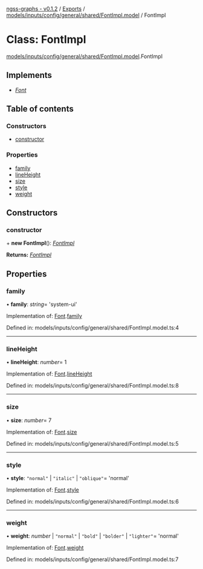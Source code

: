 [ngss-graphs - v0.1.2](../README.md) / [Exports](../modules.md) / [models/inputs/config/general/shared/FontImpl.model](../modules/models_inputs_config_general_shared_fontimpl_model.md) / FontImpl

# Class: FontImpl

[models/inputs/config/general/shared/FontImpl.model](../modules/models_inputs_config_general_shared_fontimpl_model.md).FontImpl

## Implements

- [*Font*](../interfaces/interfaces_config_general_shared_font_interface.font.md)

## Table of contents

### Constructors

- [constructor](models_inputs_config_general_shared_fontimpl_model.fontimpl.md#constructor)

### Properties

- [family](models_inputs_config_general_shared_fontimpl_model.fontimpl.md#family)
- [lineHeight](models_inputs_config_general_shared_fontimpl_model.fontimpl.md#lineheight)
- [size](models_inputs_config_general_shared_fontimpl_model.fontimpl.md#size)
- [style](models_inputs_config_general_shared_fontimpl_model.fontimpl.md#style)
- [weight](models_inputs_config_general_shared_fontimpl_model.fontimpl.md#weight)

## Constructors

### constructor

\+ **new FontImpl**(): [*FontImpl*](models_inputs_config_general_shared_fontimpl_model.fontimpl.md)

**Returns:** [*FontImpl*](models_inputs_config_general_shared_fontimpl_model.fontimpl.md)

## Properties

### family

• **family**: *string*= 'system-ui'

Implementation of: [Font](../interfaces/interfaces_config_general_shared_font_interface.font.md).[family](../interfaces/interfaces_config_general_shared_font_interface.font.md#family)

Defined in: models/inputs/config/general/shared/FontImpl.model.ts:4

___

### lineHeight

• **lineHeight**: *number*= 1

Implementation of: [Font](../interfaces/interfaces_config_general_shared_font_interface.font.md).[lineHeight](../interfaces/interfaces_config_general_shared_font_interface.font.md#lineheight)

Defined in: models/inputs/config/general/shared/FontImpl.model.ts:8

___

### size

• **size**: *number*= 7

Implementation of: [Font](../interfaces/interfaces_config_general_shared_font_interface.font.md).[size](../interfaces/interfaces_config_general_shared_font_interface.font.md#size)

Defined in: models/inputs/config/general/shared/FontImpl.model.ts:5

___

### style

• **style**: ``"normal"`` \| ``"italic"`` \| ``"oblique"``= 'normal'

Implementation of: [Font](../interfaces/interfaces_config_general_shared_font_interface.font.md).[style](../interfaces/interfaces_config_general_shared_font_interface.font.md#style)

Defined in: models/inputs/config/general/shared/FontImpl.model.ts:6

___

### weight

• **weight**: *number* \| ``"normal"`` \| ``"bold"`` \| ``"bolder"`` \| ``"lighter"``= 'normal'

Implementation of: [Font](../interfaces/interfaces_config_general_shared_font_interface.font.md).[weight](../interfaces/interfaces_config_general_shared_font_interface.font.md#weight)

Defined in: models/inputs/config/general/shared/FontImpl.model.ts:7
